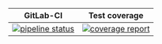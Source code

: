 | GitLab-CI | Test coverage |
| --- | --- |
| [![pipeline status](https://gitlab.websupport.sk/biea/sprint-statistics-viewer/badges/master/pipeline.svg)](https://gitlab.websupport.sk/biea/sprint-statistics-viewer/commits/master) | [![coverage report](https://gitlab.websupport.sk/biea/sprint-statistics-viewer/badges/master/coverage.svg)](https://gitlab.websupport.sk/biea/sprint-statistics-viewer/commits/master) |